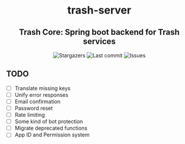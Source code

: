 <div align="center">
    <h1>trash-server</h1>
    <h2>Trash Core: Spring boot backend for Trash services</h2>
</div>

<div align="center">
  <img alt="Stargazers" src="https://img.shields.io/github/stars/budchirp/trash-server?style=for-the-badge&colorA=0b1221&colorB=ff8e8e" />
  <img alt="Last commit" src="https://img.shields.io/github/last-commit/budchirp/trash-server?style=for-the-badge&colorA=0b1221&colorB=BDB0E4" />
  <img alt="Issues" src="https://img.shields.io/github/issues/budchirp/trash-server?style=for-the-badge&colorA=0b1221&colorB=FBC19D" />
</div>

## TODO

- [ ] Translate missing keys
- [ ] Unify error responses
- [ ] Email confirmation
- [ ] Password reset
- [ ] Rate limiting
- [ ] Some kind of bot protection
- [ ] Migrate deprecated functions
- [ ] App ID and Permission system